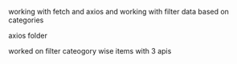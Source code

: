 working with fetch and axios 
and working with filter data based on categories


axios folder 

worked on filter cateogory wise items with 3 apis